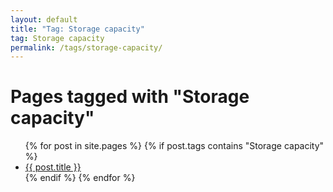 ```yaml
---
layout: default
title: "Tag: Storage capacity"
tag: Storage capacity
permalink: /tags/storage-capacity/
---
```

<h1>Pages tagged with "Storage capacity"</h1>
<ul>
{% for post in site.pages %}
  {% if post.tags contains "Storage capacity" %}
  <li><a href="{{ post.url }}">{{ post.title }}</a></li>
  {% endif %}
{% endfor %}
</ul>
